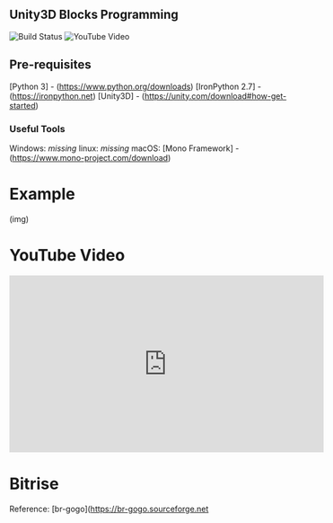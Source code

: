 ## Unity3D Blocks Programming

![Build Status](https://app.bitrise.io/app/af3531b59341cb1e/status.svg?token=W7s1F717RFArFEheo92e2Q&branch=master)
![YouTube Video](https://img.shields.io/youtube/views/uAIc0vqwZjI?style=social)

## Pre-requisites

[Python 3] - (https://www.python.org/downloads)
[IronPython 2.7] - (https://ironpython.net)
[Unity3D] - (https://unity.com/download#how-get-started)

### Useful Tools
Windows:
_missing_
linux:
_missing_
macOS:
[Mono Framework] - (https://www.mono-project.com/download)

# Example
(img)


# YouTube Video

<iframe width="560" height="315" src="https://www.youtube-nocookie.com/embed/uAIc0vqwZjI" title="YouTube video player" frameborder="0" allow="accelerometer; autoplay; clipboard-write; encrypted-media; gyroscope; picture-in-picture" allowfullscreen></iframe>

# Bitrise


Reference: [br-gogo](https://br-gogo.sourceforge.net
